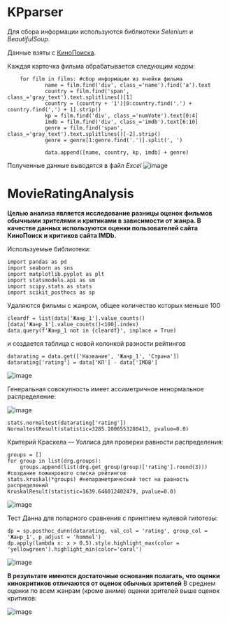 # KPparser

Для сбора информации используются библиотеки _Selenium_ и _BeautifulSoup_.

Данные взяты с [КиноПоиска](https://www.kinopoisk.ru/top/navigator/m_act[rating]/1.1%3A/m_act[ex_rating]/1.1%3A/m_act[is_film]/on/m_act[is_mult]/on/order/rating/perpage/200/#results).

Каждая карточка фильма обрабатывается следующим кодом:
```
    for film in films: #сбор информации из ячейки фильма  
            name = film.find('div', class_='name').find('a').text
            country = film.find('span', class_='gray_text').text.splitlines()[1]
            country = (country + '1')[0:country.find('.') + country.find(',') + 1].strip()
            kp = film.find('div', class_='numVote').text[0:4]
            imdb = film.find('div', class_='imdb').text[6:10]
            genre = film.find('span', class_='gray_text').text.splitlines()[-2].strip()
            genre = genre[1:genre.find('.')].split(', ')

            data.append([name, country, kp, imdb] + genre)
```

Полученные данные выводятся в файл _Excel_
![image](https://user-images.githubusercontent.com/103055346/162056707-931380ab-0792-4112-b439-60fe5a2e3916.png)


# MovieRatingAnalysis

__Целью анализа является исследование разницы оценок фильмов обычными зрителями и критиками в зависимости от жанра. В качестве данных используются оценки пользователей сайта КиноПоиск и критиков сайта IMDb.__

Используемые библиотеки:
```{python}
import pandas as pd
import seaborn as sns
import matplotlib.pyplot as plt
import statsmodels.api as sm
import scipy.stats as stats
import scikit_posthocs as sp
```
Удаляются фильмы с жанром, общее количество которых меньше 100
```
cleardf = list(data['Жанр_1'].value_counts()[data['Жанр_1'].value_counts()<100].index)
data.query(f'Жанр_1 not in {cleardf}', inplace = True)
```
и создается таблица с новой колонкой разности рейтингов 
```
datarating = data.get(['Название', 'Жанр_1', 'Страна'])
datarating['rating'] = data['КП'] - data['IMDB']
```
![image](https://user-images.githubusercontent.com/103055346/162632829-f3ca650b-61fd-4669-ae36-1859636decbf.png)

Генеральная совокупность имеет ассиметричное ненормальное распределение: 

![image](https://user-images.githubusercontent.com/103055346/162634788-b922e36e-5519-4628-ae56-d2990e41182b.png)
```
stats.normaltest(datarating['rating'])
NormaltestResult(statistic=3285.1006553280413, pvalue=0.0)
```
Критерий Краскела — Уоллиса для проверки равности распределения:
```
groups = []
for group in list(drg.groups):
    groups.append(list(drg.get_group(group)['rating'].round(3)))   #создание пожанрового списка рейтингов 
stats.kruskal(*groups) #непараметрический тест на равность распределений
KruskalResult(statistic=1639.646012402479, pvalue=0.0)
```

![image](https://user-images.githubusercontent.com/103055346/162635985-bd5e1cca-7651-487c-925a-d9dd758ba651.png)

Тест Данна для попарного сравнения с принятием нулевой гипотезы:
```
dp = sp.posthoc_dunn(datarating, val_col = 'rating', group_col = 'Жанр_1', p_adjust = 'hommel') 
dp.apply(lambda x: x > 0.5).style.highlight_max(color = 'yellowgreen').highlight_min(color='coral') 
```

![image](https://user-images.githubusercontent.com/103055346/162637087-7d9047c8-24d3-4243-8746-022f45d394c1.png)



__В результате имеются достаточные основания полагать, что оценки кинокритиков отличаются от оценок обычных зрителей__
В среднем оценки по всем жанрам (кроме аниме) оценки зрителей выше оценок критиков: 

![image](https://user-images.githubusercontent.com/103055346/162638300-fb71de65-5adf-4a2f-8a37-68c0c37bdd29.png)
